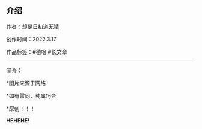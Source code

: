 ## 介绍

<!-- 作者：[却是日初道无晴](https://ljyjingyi.lofter.com/) -->
作者：[却是日初道无晴](../../../../author/却是日初道无晴/index.html)

创作时间：2022.3.17

作品标签：#德哈 #长文章

------

简介：

*图片来源于网络

*如有雷同，纯属巧合

*原创！！！

**HEHEHE!**
